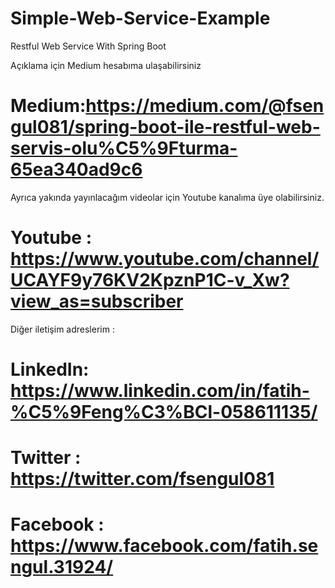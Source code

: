 # Simple-Web-Service-Example
 Restful Web Service With Spring Boot
 
 Açıklama için Medium hesabıma ulaşabilirsiniz</br>
 # Medium:https://medium.com/@fsengul081/spring-boot-ile-restful-web-servis-olu%C5%9Fturma-65ea340ad9c6</br>
Ayrıca yakında yayınlacağım videolar için Youtube kanalıma üye olabilirsiniz.</br>
 # Youtube : https://www.youtube.com/channel/UCAYF9y76KV2KpznP1C-v_Xw?view_as=subscriber</br>
Diğer iletişim adreslerim : </br>
# LinkedIn: https://www.linkedin.com/in/fatih-%C5%9Feng%C3%BCl-058611135/</br>
# Twitter : https://twitter.com/fsengul081</br>
# Facebook : https://www.facebook.com/fatih.sengul.31924/</br>

